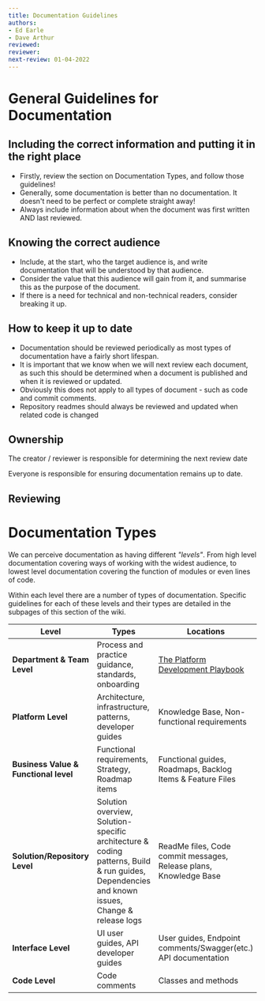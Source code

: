 ```yaml
---
title: Documentation Guidelines
authors: 
- Ed Earle 
- Dave Arthur 
reviewed: 
reviewer:
next-review: 01-04-2022
---
```


# General Guidelines for Documentation

## Including the correct information and putting it in the right place
- Firstly, review the section on Documentation Types, and follow those guidelines!
- Generally, some documentation is better than no documentation. It doesn't need to be perfect or complete straight away!
- Always include information about when the document was first written AND last reviewed.

## Knowing the correct audience 
- Include, at the start, who the target audience is, and write documentation that will be understood by that audience. 
- Consider the value that this audience will gain from it, and summarise this as the purpose of the document.
- If there is a need for technical and non-technical readers, consider breaking it up.

## How to keep it up to date
- Documentation should be reviewed periodically as most types of documentation have a fairly short lifespan.
- It is important that we know when we will next review each document, as such this should be determined when a document is published and when it is reviewed or updated.
- Obviously this does not apply to all types of document - such as code and commit comments.
- Repository readmes should always be reviewed and updated when related code is changed

## Ownership
The creator / reviewer is responsible for determining the next review date

Everyone is responsible for ensuring documentation remains up to date.

## Reviewing

# Documentation Types
We can perceive documentation as having different _"levels"_. From high level documentation covering ways of working with the widest audience, to lowest level documentation covering the function of modules or even lines of code.

Within each level there are a number of types of documentation. Specific guidelines for each of these levels and their types are detailed in the subpages of this section of the wiki.

| **Level** | **Types** | **Locations** |
|--|--|--|
| **Department & Team Level**  | Process and practice guidance, standards, onboarding | [The Platform Development Playbook](/) |
| **Platform Level** | Architecture, infrastructure, patterns, developer guides |  Knowledge Base, Non-functional requirements |  
| **Business Value & Functional level** | Functional requirements, Strategy, Roadmap items |  Functional guides, Roadmaps, Backlog Items & Feature Files |  
| **Solution/Repository Level** | Solution overview, Solution-specific architecture & coding patterns, Build & run guides, Dependencies and known issues, Change & release logs  | ReadMe files, Code commit messages, Release plans, Knowledge Base 
| **Interface Level** | UI user guides, API developer guides  | User guides, Endpoint comments/Swagger(etc.) API documentation |  
| **Code Level** | Code comments | Classes and methods | 

